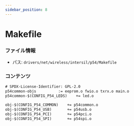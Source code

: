 ```yaml
---
sidebar_position: 8
---
```

# Makefile

### ファイル情報

- パス: `drivers/net/wireless/intersil/p54/Makefile`

### コンテンツ

```txt
# SPDX-License-Identifier: GPL-2.0
p54common-objs			:= eeprom.o fwio.o txrx.o main.o
p54common-$(CONFIG_P54_LEDS)	+= led.o

obj-$(CONFIG_P54_COMMON)	+= p54common.o
obj-$(CONFIG_P54_USB)		+= p54usb.o
obj-$(CONFIG_P54_PCI)		+= p54pci.o
obj-$(CONFIG_P54_SPI)		+= p54spi.o

```
